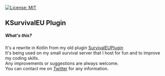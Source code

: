 [![License: MIT](https://img.shields.io/badge/License-MIT-yellow.svg)](https://opensource.org/licenses/MIT)
## KSurvivalEU Plugin

##### What's this?
It's a rewrite in Kotlin from my old plugin [SurvivalEUPlugin](https://github.com/aggellos2001/KSurvivalEUPlugin)  
It's being used on my small survival server that I host for fun and to improve my coding skills.  
Any improvements or suggestions are always welcome.  
You can contact me on [Twitter](https://twitter.com/aggellos2001) for any information.
